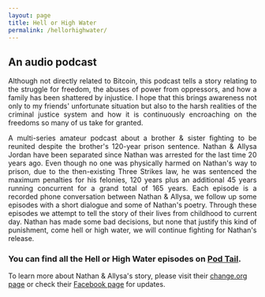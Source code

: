 ```yaml
---
layout: page
title: Hell or High Water
permalink: /hellorhighwater/
---
```


## An audio podcast 
<p> 
  <div style="text-align: justify">
Although not directly related to Bitcoin, this podcast tells a story relating to the struggle for freedom, the abuses of power from oppressors, and how a family has been shattered by injustice. I hope that this brings awareness not only to my friends' unfortunate situation but also to the harsh realities of the criminal justice system and how it is continuously encroaching on the freedoms so many of us take for granted. 
  </div>
    </p>
  
<p>
  <div style="text-align: justify">
A multi-series amateur podcast about a brother & sister fighting to be reunited despite the brother's 120-year prison sentence. Nathan & Allysa Jordan have been separated since Nathan was arrested for the last time 20 years ago. Even though no one was physically harmed on Nathan's way to prison, due to the then-existing Three Strikes law, he was sentenced the maximum penalties for his felonies, 120 years plus an additional 45 years running concurrent for a grand total of 165 years. Each episode is a recorded phone conversation between Nathan & Allysa, we follow up some episodes with a short dialogue and some of Nathan's poetry. Through these episodes we attempt to tell the story of their lives from childhood to current day. Nathan has made some bad decisions, but none that justify this kind of punishment, come hell or high water, we will continue fighting for Nathan's release.
 </div>
    </p>

### You can find all the Hell or High Water episodes on [Pod Tail](https://podtail.com/en/podcast/hell-or-high-water-1/).    

To learn more about Nathan & Allysa's story, please visit their [change.org page](https://www.change.org/p/governor-of-colorado-free-nathan-jordan-from-an-unjust-120-year-sentence/sign?original_footer_petition_id=18858059&algorithm=promoted&source_location=petition_footer&grid_position=11&pt=AVBldGl0aW9uAILVAgAAAAAAXdAz3yN3Ut5jZDhlM2I3NQ%3D%3D) or check their [Facebook page](https://www.facebook.com/FreeNathanJordan/) for updates.
